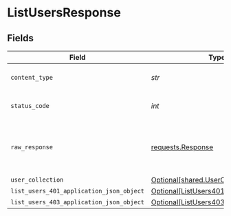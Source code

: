 # ListUsersResponse


## Fields

| Field                                                                                           | Type                                                                                            | Required                                                                                        | Description                                                                                     |
| ----------------------------------------------------------------------------------------------- | ----------------------------------------------------------------------------------------------- | ----------------------------------------------------------------------------------------------- | ----------------------------------------------------------------------------------------------- |
| `content_type`                                                                                  | *str*                                                                                           | :heavy_check_mark:                                                                              | HTTP response content type for this operation                                                   |
| `status_code`                                                                                   | *int*                                                                                           | :heavy_check_mark:                                                                              | HTTP response status code for this operation                                                    |
| `raw_response`                                                                                  | [requests.Response](https://requests.readthedocs.io/en/latest/api/#requests.Response)           | :heavy_minus_sign:                                                                              | Raw HTTP response; suitable for custom response parsing                                         |
| `user_collection`                                                                               | [Optional[shared.UserCollection]](../../models/shared/usercollection.md)                        | :heavy_minus_sign:                                                                              | OK                                                                                              |
| `list_users_401_application_json_object`                                                        | [Optional[ListUsers401ApplicationJSON]](../../models/operations/listusers401applicationjson.md) | :heavy_minus_sign:                                                                              | Unauthenticated                                                                                 |
| `list_users_403_application_json_object`                                                        | [Optional[ListUsers403ApplicationJSON]](../../models/operations/listusers403applicationjson.md) | :heavy_minus_sign:                                                                              | Forbidden                                                                                       |
